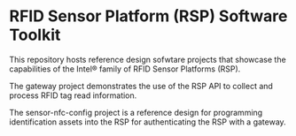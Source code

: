 # RFID Sensor Platform (RSP) Software Toolkit  
  
This repository hosts reference design sofwtare projects that showcase 
the capabilities of the Intel® family of RFID Sensor Platforms (RSP).

The gateway project demonstrates the use of the RSP API to collect and 
process RFID tag read information.

The sensor-nfc-config project is a reference design for programming 
identification assets into the RSP for authenticating the RSP with a gateway.
